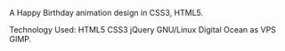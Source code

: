 A Happy Birthday animation design in CSS3, HTML5.

Technology Used: HTML5 CSS3 jQuery  GNU/Linux Digital Ocean as VPS GIMP.
